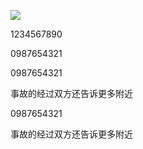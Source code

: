 ![](/home/tarena/图片/eva.jpg)




1234567890

0987654321


0987654321




事故的经过双方还告诉更多附近


0987654321




事故的经过双方还告诉更多附近

